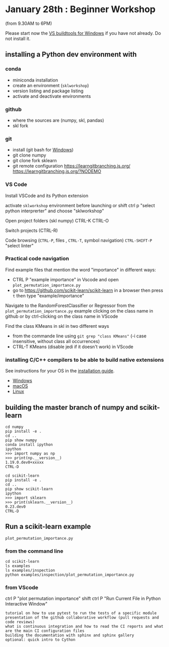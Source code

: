 # January 28th : Beginner Workshop

(from 9.30AM to 6PM)

Please start now the [VS buildtools for Windows](https://visualstudio.microsoft.com/thank-you-downloading-visual-studio/?sku=BuildTools) if you have not already. Do not install it.


## installing a Python dev environment with

### conda

- miniconda installation
- create an environment (`sklworkshop`)
- version listing and package listing
- activate and deactivate environments

### github

- where the sources are (numpy, skl, pandas)
- skl fork

### git

- install (git bash for [Windows](https://git-scm.com/download/win))
- git clone numpy
- git clone fork sklearn
- git remote configuration
https://learngitbranching.js.org/
https://learngitbranching.js.org/?NODEMO

### VS Code

Install VSCode and its Python extension

activate `sklworkshop` environment before launching
or shift ctrl p "select python interprerter" and choose "sklworkshop"

Open project folders (skl numpy) CTRL-K CTRL-O 

Switch projects (CTRL-R) 

Code browsing (`CTRL-P`, files , `CTRL-T`, symbol navigation)
`CTRL-SHIFT-P` "select linter"

### Practical code navigation

Find example files that mention the word "importance" in different ways:
- CTRL P "example importance" in Vscode and open `plot_permutation_importance.py`
- go to https://github.com/scikit-learn/scikit-learn in a browser then press `t` then type "example/importance"

Navigate to the RandomForestClassifier or Regressor from the `plot_permutation_importance.py` example clicking on the class name in
github or by ctrl-clicking on the class name in VScode

Find the class KMeans in skl in two different ways
- from the commande line using `git grep "class KMeans"` (-i case insensitive, without class all occurrences) 
- CTRL-T KMeans (disable jedi if it doesn't work) in VScode

### installing C/C++ compilers to be able to build native extensions

See instructions for your OS in the [installation guide](https://scikit-learn.org/stable/developers/advanced_installation.html#building-from-source).
- [Windows](https://scikit-learn.org/stable/developers/advanced_installation.html#windows)
- [macOS](https://scikit-learn.org/stable/developers/advanced_installation.html#macos)
- [Linux](https://scikit-learn.org/stable/developers/advanced_installation.html#linux)


## building the master branch of numpy and scikit-learn

```
cd numpy
pip install -e .
cd ..
pip show numpy
conda install ipython
ipython
>>> import numpy as np
>>> print(np.__version__)
1.19.0.dev0+xxxxx
CTRL-D
```

```
cd scikit-learn
pip install -e .
cd ..
pip show scikit-learn
ipython
>>> import sklearn
>>> print(sklearn.__version__)
0.23.dev0
CTRL-D
```

## Run a scikit-learn example
`plot_permutation_importance.py`
### from the command line
```
cd scikit-learn
ls examples
ls examples/inspection
python examples/inspection/plot_permutation_importance.py
```

### from VScode
ctrl P "plot permutation importance"
shift ctrl P "Run Current File in Python Interactive Window"


    tutorial on how to use pytest to run the tests of a specific module
    presentation of the github collaborative workflow (pull requests and code reviews)
    what is continuous integration and how to read the CI reports and what are the main CI configuration files
    building the documentation with sphinx and sphinx gallery
    optional: quick intro to Cython
